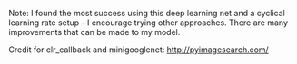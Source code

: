 Note: I found the most success using this deep learning net and a cyclical learning rate setup - I encourage trying other approaches. There are many improvements that can be made to my model.

Credit for clr_callback and minigooglenet: http://pyimagesearch.com/